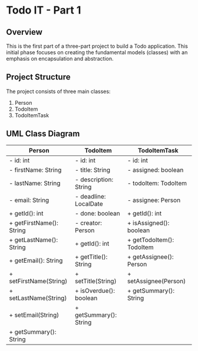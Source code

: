 # Todo IT - Part 1

## Overview
This is the first part of a three-part project to build a Todo application. This initial phase focuses on creating the fundamental models (classes) with an emphasis on encapsulation and abstraction.

## Project Structure
The project consists of three main classes:
1. Person
2. TodoItem
3. TodoItemTask

## UML Class Diagram
|                      Person                      |                      TodoItem                      |                   TodoItemTask                   |
|--------------------------------------------------|----------------------------------------------------|--------------------------------------------------|
| - id: int                                        | - id: int                                          | - id: int                                        |
| - firstName: String                              | - title: String                                    | - assigned: boolean                              |
| - lastName: String                               | - description: String                              | - todoItem: TodoItem                             |
| - email: String                                  | - deadline: LocalDate                              | - assignee: Person                               |
| + getId(): int                                   | - done: boolean                                    | + getId(): int                                   |
| + getFirstName(): String                         | - creator: Person                                  | + isAssigned(): boolean                          |
| + getLastName(): String                          | + getId(): int                                     | + getTodoItem(): TodoItem                        |
| + getEmail(): String                             | + getTitle(): String                               | + getAssignee(): Person                          |
| + setFirstName(String)                           | + setTitle(String)                                 | + setAssignee(Person)                            |
| + setLastName(String)                            | + isOverdue(): boolean                             | + getSummary(): String                           |
| + setEmail(String)                               | + getSummary(): String                             |                                                  |
| + getSummary(): String                           |                                                    |                                                  |






